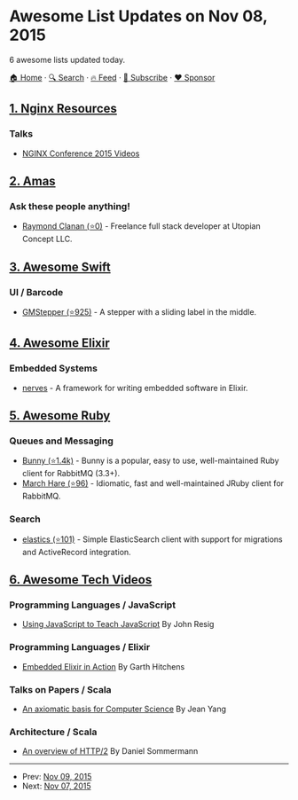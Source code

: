 # Awesome List Updates on Nov 08, 2015

6 awesome lists updated today.

[🏠 Home](/README.md) · [🔍 Search](https://www.trackawesomelist.com/search/) · [🔥 Feed](https://www.trackawesomelist.com/rss.xml) · [📮 Subscribe](https://trackawesomelist.us17.list-manage.com/subscribe?u=d2f0117aa829c83a63ec63c2f&id=36a103854c) · [❤️  Sponsor](https://github.com/sponsors/theowenyoung)



## [1. Nginx Resources](/content/fcambus/nginx-resources/README.md)

### Talks

*   [NGINX Conference 2015 Videos](https://www.youtube.com/playlist?list=PLGz_X9w9raXdED9BR6GQ61A6d3fBzjpbn)

## [2. Amas](/content/sindresorhus/amas/README.md)

### Ask these people anything!

*   [Raymond Clanan (⭐0)](https://github.com/rclanan/ama) - Freelance full stack developer at Utopian Concept LLC.

## [3. Awesome Swift](/content/matteocrippa/awesome-swift/README.md)

### UI / Barcode

*   [GMStepper (⭐925)](https://github.com/gmertk/GMStepper) - A stepper with a sliding label in the middle.

## [4. Awesome Elixir](/content/h4cc/awesome-elixir/README.md)

### Embedded Systems

*   [nerves](http://nerves-project.org) - A framework for writing embedded software in Elixir.

## [5. Awesome Ruby](/content/markets/awesome-ruby/README.md)

### Queues and Messaging

*   [Bunny (⭐1.4k)](https://github.com/ruby-amqp/bunny) - Bunny is a popular, easy to use, well-maintained Ruby client for RabbitMQ (3.3+).
*   [March Hare (⭐96)](https://github.com/ruby-amqp/march_hare) - Idiomatic, fast and well-maintained JRuby client for RabbitMQ.

### Search

*   [elastics (⭐101)](https://github.com/printercu/elastics-rb) - Simple ElasticSearch client with support for migrations and ActiveRecord integration.

## [6. Awesome Tech Videos](/content/lucasviola/awesome-tech-videos/README.md)

### Programming Languages / JavaScript

*   [Using JavaScript to Teach JavaScript](https://www.youtube.com/watch?v=H4sSldXv_S4) By John Resig

### Programming Languages / Elixir

*   [Embedded Elixir in Action](https://www.youtube.com/watch?v=kpzQrFC55q4) By Garth Hitchens

### Talks on Papers / Scala

*   [An axiomatic basis for Computer Science](https://www.youtube.com/watch?v=GQi-6-d5ooQ) By Jean Yang

### Architecture / Scala

*   [An overview of HTTP/2](https://github.com/lucasviola/awesome-tech-videos/blob/master//www.youtube.com/watch?v=-yxQIRl6Qic) By Daniel Sommermann

---

- Prev: [Nov 09, 2015](/content/2015/11/09/README.md)
- Next: [Nov 07, 2015](/content/2015/11/07/README.md)